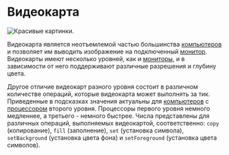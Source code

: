 # Видеокарта

![Красивые картинки.](oredict:opencomputers:graphicsCard1)

Видеокарта является неотъемлемой частью большинства [компьютеров](../general/computer.md) и позволяет им выводить изображение на подключенный [монитор](../block/screen1.md). Видеокарты имеют несколько уровней, как и [мониторы](../block/screen1.md), и в зависимости от него поддерживают различные разрешения и глубину цвета.

Другое отличие видеокарт разного уровня состоит в различном количестве операций, которые видеокарта может выполнять за тик. Приведенные в подсказках значения актуальны для [компьютеров](../general/computer.md) с [процессором](cpu1.md) второго уровня. Процессоры первого уровня немного медленнее, а третьего - немного быстрее. Числа представлены для различных операций, выполняемых видеокартой, соответственно: `copy` (копирование), `fill` (заполнение), `set` (установка символа), `setBackground` (установка цвета фона) и `setForeground` (установка цвета символов).
